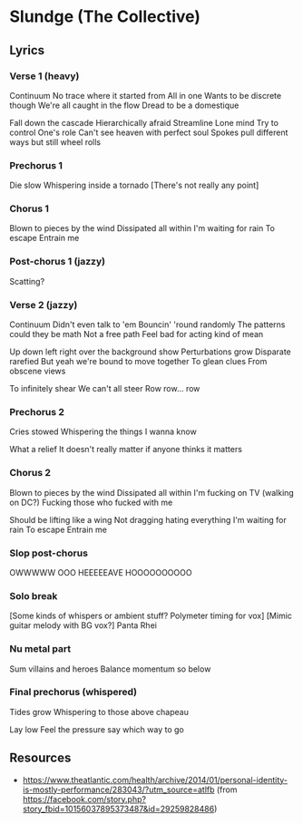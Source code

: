# Slundge (The Collective)

## Lyrics

### Verse 1 (heavy)

Continuum
No trace where it started from
All in one
Wants to be discrete though
We're all caught in the flow
Dread to be a domestique

Fall down the cascade
Hierarchically afraid
Streamline
Lone mind
Try to control
One's role
Can't see heaven with perfect soul
Spokes pull different ways but still wheel rolls


### Prechorus 1

Die slow
Whispering inside a tornado
[There's not really any point]


### Chorus 1

Blown to pieces by the wind
Dissipated all within
I'm waiting for rain
To escape
Entrain me


### Post-chorus 1 (jazzy)

Scatting?


### Verse 2 (jazzy)

Continuum
Didn't even talk to 'em
Bouncin' 'round randomly
The patterns could they be math
Not a free path
Feel bad for acting kind of mean

Up down left right over the background show
Perturbations grow
Disparate rarefied
But yeah we're bound to move together
To glean clues
From obscene views

To infinitely shear
We can't all steer
Row row... row


### Prechorus 2

Cries stowed
Whispering the things I wanna know

What a relief
It doesn't really matter if anyone thinks it matters


### Chorus 2

Blown to pieces by the wind
Dissipated all within
I'm fucking on TV (walking on DC?)
Fucking those who fucked with me

Should be lifting like a wing
Not dragging hating everything
I'm waiting for rain
To escape
Entrain me


### Slop post-chorus

OWWWWW
OOO
HEEEEEAVE
HOOOOOOOOOO


### Solo break

[Some kinds of whispers or ambient stuff? Polymeter timing for vox]
[Mimic guitar melody with BG vox?]
Panta Rhei


### Nu metal part

Sum villains and heroes
Balance momentum so below


### Final prechorus (whispered)

Tides grow
Whispering to those above chapeau

Lay low
Feel the pressure say which way to go


## Resources

* https://www.theatlantic.com/health/archive/2014/01/personal-identity-is-mostly-performance/283043/?utm_source=atlfb (from https://facebook.com/story.php?story_fbid=10156037895373487&id=29259828486)
